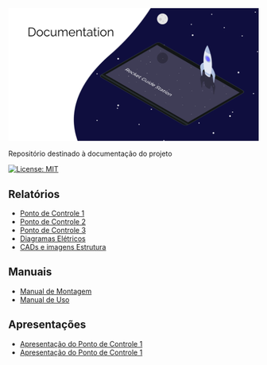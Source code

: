 <img src="assets/img/Capa.png" width="1000" title="">

Repositório destinado à documentação do projeto

[![License: MIT](https://img.shields.io/badge/License-MIT-yellow.svg)](https://opensource.org/licenses/MIT)


## Relatórios

- [Ponto de Controle 1](reports/PI2_PC1_fogueteiros.pdf)
- [Ponto de Controle 2](reports/PI2_PC2_fogueteiros.pdf)
- [Ponto de Controle 3](reports/PI2_PC3_fogueteiros.pdf)
- [Diagramas Elétricos](electric-diagrams/)
- [CADs e imagens Estrutura](Estrutura/)

## Manuais

- [Manual de Montagem](manuals/Manual_de_montagem.pdf)
- [Manual de Uso](manuals/Manual_do_usuario.pdf)

## Apresentações

- [Apresentação do Ponto de Controle 1](presentations/apresentacao_PC01.pdf)
- [Apresentação do Ponto de Controle 1](presentations/apresentacao_PC2.pdf)
